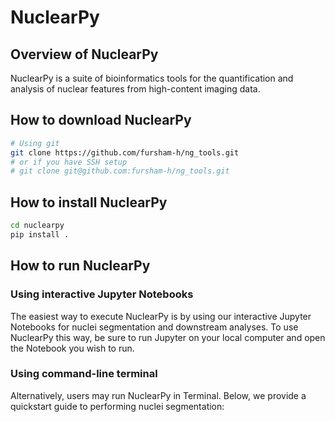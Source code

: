 # NuclearPy

## Overview of NuclearPy

NuclearPy is a suite of bioinformatics tools for 
the quantification and analysis of nuclear features from
high-content imaging data. 

## How to download NuclearPy

```bash
# Using git
git clone https://github.com/fursham-h/ng_tools.git
# or if you have SSH setup
# git clone git@github.com:fursham-h/ng_tools.git
```

## How to install NuclearPy
```bash
cd nuclearpy
pip install .
```

## How to run NuclearPy

### Using interactive Jupyter Notebooks

The easiest way to execute NuclearPy is by using 
our interactive Jupyter Notebooks for 
nuclei segmentation and downstream analyses. To
use NuclearPy this way, be sure to run Jupyter on
your local computer and open the Notebook you wish
to run. 

### Using command-line terminal

Alternatively, users may run NuclearPy in Terminal. 
Below, we provide a quickstart guide to performing 
nuclei segmentation:

```python
```
